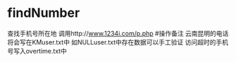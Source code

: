# findNumber
查找手机号所在地
调用http://www.1234i.com/p.php
#操作备注
云南昆明的电话将会写在KMuser.txt中
如NULLuser.txt中存在数据可以手工验证
访问超时的手机号写入overtime.txt中
